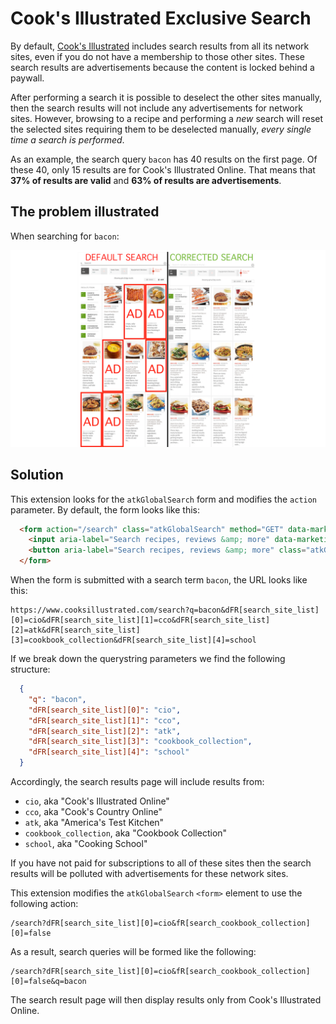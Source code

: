 # Cook's Illustrated Exclusive Search

By default, [Cook's Illustrated](https://www.cooksillustrated.com) includes search 
results from all its network sites, even if you do not have a membership to those 
other sites. These search results are advertisements because the content is locked
behind a paywall.

After performing a search it is possible to deselect the other sites manually, then 
the search results will not include any advertisements for network sites. However,
browsing to a recipe and performing a *new* search will reset the selected sites 
requiring them to be deselected manually, *every single time a search is performed*.

As an example, the search query `bacon` has 40 results on the first page. Of these 40, only
15 results are for Cook's Illustrated Online. That means that **37% of results are valid** and
**63% of results are advertisements**.

## The problem illustrated

When searching for `bacon`:

![search_comparison](search_comparison.png)

## Solution

This extension looks for the `atkGlobalSearch` form and modifies the 
`action` parameter. By default, the form looks like this:

```html
  <form action="/search" class="atkGlobalSearch" method="GET" data-marketing-key="atk-global-search">
    <input aria-label="Search recipes, reviews &amp; more" data-marketing-key="atk-global-search-term" name="q" type="search" class="atkGlobalSearch__input" placeholder="Search recipes, reviews &amp; more">
    <button aria-label="Search recipes, reviews &amp; more" class="atkGlobalSearch__submit"><svg><use xmlns:xlink="http://www.w3.org/1999/xlink" xlink:href="#icons-search" class="atkGlobaSiteHeader__email--submit"></use></svg></button>
  </form>
```

When the form is submitted with a search term `bacon`, the URL looks like this:

```
https://www.cooksillustrated.com/search?q=bacon&dFR[search_site_list][0]=cio&dFR[search_site_list][1]=cco&dFR[search_site_list][2]=atk&dFR[search_site_list][3]=cookbook_collection&dFR[search_site_list][4]=school
```

If we break down the querystring parameters we find the following structure:

```json
  {
    "q": "bacon",
    "dFR[search_site_list][0]": "cio",
    "dFR[search_site_list][1]": "cco",
    "dFR[search_site_list][2]": "atk",
    "dFR[search_site_list][3]": "cookbook_collection",
    "dFR[search_site_list][4]": "school"
  }
```

Accordingly, the search results page will include results from:

* `cio`, aka "Cook's Illustrated Online"
* `cco`, aka "Cook's Country Online"
* `atk`, aka "America's Test Kitchen"
* `cookbook_collection`, aka "Cookbook Collection"
* `school`, aka "Cooking School"

If you have not paid for subscriptions to all of these sites then the search results will be
polluted with advertisements for these network sites.

This extension modifies the `atkGlobalSearch` `<form>` element to use the following action:

```
/search?dFR[search_site_list][0]=cio&fR[search_cookbook_collection][0]=false
```

As a result, search queries will be formed like the following:

```
/search?dFR[search_site_list][0]=cio&fR[search_cookbook_collection][0]=false&q=bacon
```

The search result page will then display results only from Cook's Illustrated Online.

